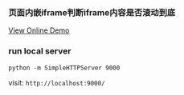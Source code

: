 ### 页面内嵌iframe判断iframe内容是否滚动到底

[View Online Demo](https://cdn.rawgit.com/FrankFan/iframe-scroll-bottom/2d74db5b/src/index.html)


### run local server

`python -m SimpleHTTPServer 9000`

visit: `http://localhost:9000/`
